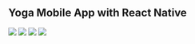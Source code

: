 ## Yoga Mobile App with React Native

![](https://assets.materialup.com/uploads/820ac80c-b473-4e47-9586-301a55987e59/preview.jpg)
![](https://assets.materialup.com/uploads/7af89b4f-069b-4b79-88d9-0a99376bde1e/attachment.jpg)
![](https://assets.materialup.com/uploads/ceaa3135-259e-4860-9183-0ca8075fb253/attachment.jpg)
![](https://assets.materialup.com/uploads/40a7ddf0-2016-458b-8876-19a7ef404806/attachment.jpg)

